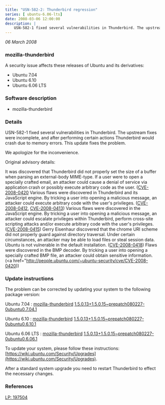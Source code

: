 ```yaml
---
title: "USN-582-2: Thunderbird regression"
series: [ ubuntu-6.06-lts]
date: 2008-03-06 12:00:00
description: |
    USN-582-1 fixed several vulnerabilities in Thunderbird. The upstream fixes were incomplete, and after performing certain actions Thunderbird would crash due to memory errors. This update fixes the problem.
--- 
```

 
 

*06 March 2008*

### mozilla-thunderbird

A security issue affects these releases of Ubuntu and its derivatives:

* Ubuntu 7.04
* Ubuntu 6.10
* Ubuntu 6.06 LTS

### Software description

* mozilla-thunderbird 

### Details

USN-582-1 fixed several vulnerabilities in Thunderbird. The upstream fixes were incomplete, and after performing certain actions Thunderbird would crash due to memory errors. This update fixes the problem.

We apologize for the inconvenience.

Original advisory details:

 It was discovered that Thunderbird did not properly set the size of a buffer when parsing an external-body MIME-type. If a user were to open a specially crafted email, an attacker could cause a denial of service via application crash or possibly execute arbitrary code as the user. ([CVE-2008-0420](http://people.ubuntu.com/~ubuntu-security/cve/CVE-2008-0304">CVE-2008-0304</a>) Various flaws were discovered in Thunderbird and its JavaScript engine. By tricking a user into opening a malicious message, an attacker could execute arbitrary code with the user&#39;s privileges. (<a href="http://people.ubuntu.com/~ubuntu-security/cve/CVE-2008-0412">CVE-2008-0412</a>, <a href="http://people.ubuntu.com/~ubuntu-security/cve/CVE-2008-0413">CVE-2008-0413</a>) Various flaws were discovered in the JavaScript engine. By tricking a user into opening a malicious message, an attacker could escalate privileges within Thunderbird, perform cross-site scripting attacks and/or execute arbitrary code with the user&#39;s privileges. (<a href="http://people.ubuntu.com/~ubuntu-security/cve/CVE-2008-0415">CVE-2008-0415</a>) Gerry Eisenhaur discovered that the chrome URI scheme did not properly guard against directory traversal. Under certain circumstances, an attacker may be able to load files or steal session data. Ubuntu is not vulnerable in the default installation. (<a href="http://people.ubuntu.com/~ubuntu-security/cve/CVE-2008-0418">CVE-2008-0418</a>) Flaws were discovered in the BMP decoder. By tricking a user into opening a specially crafted BMP file, an attacker could obtain sensitive information. (<a href="http://people.ubuntu.com/~ubuntu-security/cve/CVE-2008-0420)) 

### Update instructions

The problem can be corrected by updating your system to the following package version:

Ubuntu 7.04
 : [mozilla-thunderbird](https://launchpad.net/ubuntu/+source/mozilla-thunderbird) <span> [1.5.0.13+1.5.0.15~prepatch080227-0ubuntu0.7.04.1](https://launchpad.net/ubuntu/+source/mozilla-thunderbird/1.5.0.13+1.5.0.15~prepatch080227-0ubuntu0.7.04.1) </span> 

Ubuntu 6.10
 : [mozilla-thunderbird](https://launchpad.net/ubuntu/+source/mozilla-thunderbird) <span> [1.5.0.13+1.5.0.15~prepatch080227-0ubuntu0.6.10.1](https://launchpad.net/ubuntu/+source/mozilla-thunderbird/1.5.0.13+1.5.0.15~prepatch080227-0ubuntu0.6.10.1) </span> 

Ubuntu 6.06 LTS
 : [mozilla-thunderbird](https://launchpad.net/ubuntu/+source/mozilla-thunderbird) <span> [1.5.0.13+1.5.0.15~prepatch080227-0ubuntu0.6.06.1](https://launchpad.net/ubuntu/+source/mozilla-thunderbird/1.5.0.13+1.5.0.15~prepatch080227-0ubuntu0.6.06.1) </span> 

To update your system, please follow these instructions: [https://wiki.ubuntu.com/Security/Upgrades](https://wiki.ubuntu.com/Security/Upgrades).

After a standard system upgrade you need to restart Thunderbird to effect the necessary changes. 

### References

 
 [LP: 197504](https://launchpad.net/bugs/197504)
 

